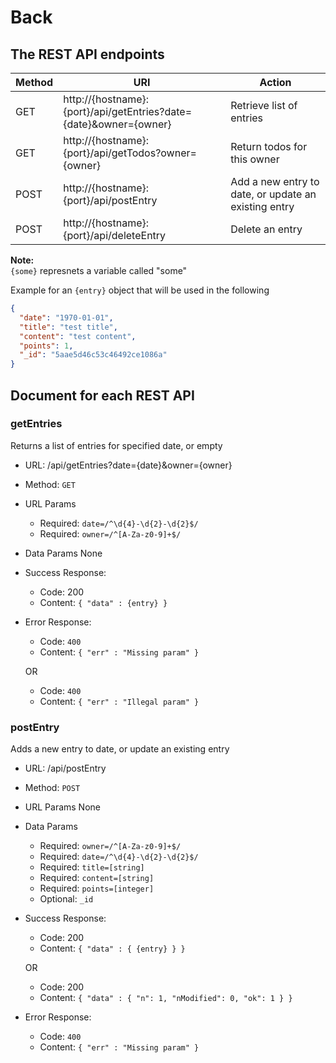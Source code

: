 # Back

## The REST API endpoints

Method | URI | Action
--- | --- | ---
GET | http://{hostname}:{port}/api/getEntries?date={date}&owner={owner} | Retrieve list of entries
GET | http://{hostname}:{port}/api/getTodos?owner={owner} | Return todos for this owner
POST | http://{hostname}:{port}/api/postEntry | Add a new entry to date, or update an existing entry
POST | http://{hostname}:{port}/api/deleteEntry | Delete an entry

**Note:**  
`{some}` represnets a variable called "some"

Example for an `{entry}` object that will be used in the following
```json
{
  "date": "1970-01-01",
  "title": "test title",
  "content": "test content",
  "points": 1,
  "_id": "5aae5d46c53c46492ce1086a"
}
```
## Document for each REST API

### getEntries
Returns a list of entries for specified date, or empty

- URL: /api/getEntries?date={date}&owner={owner}

- Method: `GET`

- URL Params
    - Required: `date=/^\d{4}-\d{2}-\d{2}$/`
    - Required: `owner=/^[A-Za-z0-9]+$/`

- Data Params None

- Success Response:
    - Code: 200 
    - Content: `{ "data" : {entry} }`
- Error Response:
    - Code: `400`
    - Content: `{ "err" : "Missing param" }`
    
    OR

    - Code: `400`
    - Content: `{ "err" : "Illegal param" }`


### postEntry
Adds a new entry to date, or update an existing entry

- URL: /api/postEntry

- Method: `POST`

- URL Params None

- Data Params 
    - Required: `owner=/^[A-Za-z0-9]+$/`
    - Required: `date=/^\d{4}-\d{2}-\d{2}$/`
    - Required: `title=[string]`
    - Required: `content=[string]`
    - Required: `points=[integer]`
    - Optional: `_id`

- Success Response:
    - Code: 200 
    - Content: `{ "data" : { {entry} } }`
    
    OR
    
    - Code: 200
    - Content: `{ "data" : { "n": 1, "nModified": 0, "ok": 1 } }`
- Error Response:
    - Code: `400`
    - Content: `{ "err" : "Missing param" }`
